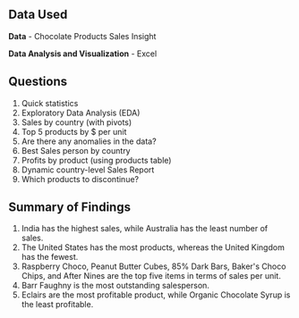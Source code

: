 ## Data Used

**Data** - Chocolate Products Sales Insight

**Data Analysis and Visualization** - Excel

## Questions
1. Quick statistics
2. Exploratory Data Analysis (EDA)
3. Sales by country (with pivots)
4. Top 5 products by $ per unit
5. Are there any anomalies in the data?
6. Best Sales person by country
7. Profits by product (using products table)
8. Dynamic country-level Sales Report
9. Which products to discontinue?

## Summary of Findings
1. India has the highest sales, while Australia has the least number of sales.
2. The United States has the most products, whereas the United Kingdom has the fewest.
3. Raspberry Choco, Peanut Butter Cubes, 85% Dark Bars, Baker's Choco Chips, and After Nines are the top five items in terms of sales per unit.
4. Barr Faughny is the most outstanding salesperson.
5. Eclairs are the most profitable product, while Organic Chocolate Syrup is the least profitable.